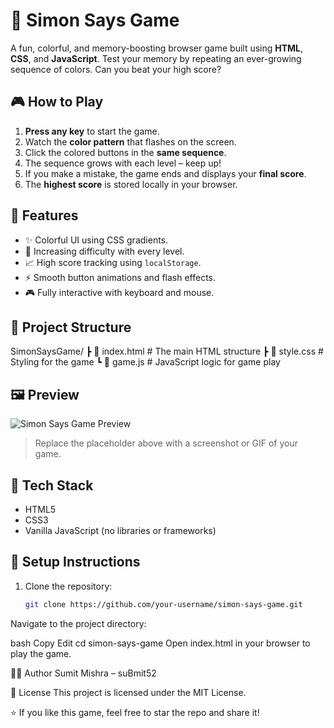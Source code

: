 # 🧠 Simon Says Game

A fun, colorful, and memory-boosting browser game built using **HTML**, **CSS**, and **JavaScript**. Test your memory by repeating an ever-growing sequence of colors. Can you beat your high score?

## 🎮 How to Play

1. **Press any key** to start the game.
2. Watch the **color pattern** that flashes on the screen.
3. Click the colored buttons in the **same sequence**.
4. The sequence grows with each level – keep up!
5. If you make a mistake, the game ends and displays your **final score**.
6. The **highest score** is stored locally in your browser.

## 🧩 Features

- ✨ Colorful UI using CSS gradients.
- 🧠 Increasing difficulty with every level.
- 📈 High score tracking using `localStorage`.
- ⚡ Smooth button animations and flash effects.
- 🎮 Fully interactive with keyboard and mouse.

## 📁 Project Structure

 SimonSaysGame/ ┣ 📄 index.html # The main HTML structure ┣ 📄 style.css # Styling for the game ┗ 📄 game.js # JavaScript logic for game play


## 🖼️ Preview

![Simon Says Game Preview](https://via.placeholder.com/600x300?text=Game+Preview)

> Replace the placeholder above with a screenshot or GIF of your game.

## 🚀 Tech Stack

- HTML5
- CSS3
- Vanilla JavaScript (no libraries or frameworks)

## 🔧 Setup Instructions

1. Clone the repository:
   ```bash
   git clone https://github.com/your-username/simon-says-game.git
Navigate to the project directory:

bash
Copy
Edit
cd simon-says-game
Open index.html in your browser to play the game.

👨‍💻 Author
Sumit Mishra – suBmit52

📜 License
This project is licensed under the MIT License.

⭐ If you like this game, feel free to star the repo and share it!


